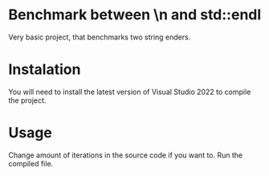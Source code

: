 # Benchmark between \n and std::endl
Very basic project, that benchmarks two string enders.

# Instalation
You will need to install the latest version of Visual Studio 2022 to compile the project.

# Usage
Change amount of iterations in the source code if you want to. Run the compiled file.
